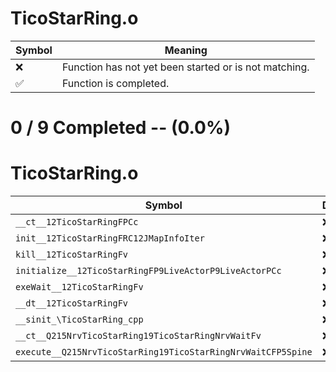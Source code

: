 # TicoStarRing.o
| Symbol | Meaning 
| ------------- | ------------- 
| :x: | Function has not yet been started or is not matching. 
| :white_check_mark: | Function is completed. 


# 0 / 9 Completed -- (0.0%)
# TicoStarRing.o
| Symbol | Decompiled? |
| ------------- | ------------- |
| `__ct__12TicoStarRingFPCc` | :x: |
| `init__12TicoStarRingFRC12JMapInfoIter` | :x: |
| `kill__12TicoStarRingFv` | :x: |
| `initialize__12TicoStarRingFP9LiveActorP9LiveActorPCc` | :x: |
| `exeWait__12TicoStarRingFv` | :x: |
| `__dt__12TicoStarRingFv` | :x: |
| `__sinit_\TicoStarRing_cpp` | :x: |
| `__ct__Q215NrvTicoStarRing19TicoStarRingNrvWaitFv` | :x: |
| `execute__Q215NrvTicoStarRing19TicoStarRingNrvWaitCFP5Spine` | :x: |
